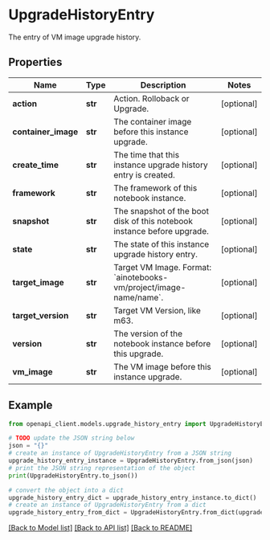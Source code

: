 # UpgradeHistoryEntry

The entry of VM image upgrade history.

## Properties

Name | Type | Description | Notes
------------ | ------------- | ------------- | -------------
**action** | **str** | Action. Rolloback or Upgrade. | [optional] 
**container_image** | **str** | The container image before this instance upgrade. | [optional] 
**create_time** | **str** | The time that this instance upgrade history entry is created. | [optional] 
**framework** | **str** | The framework of this notebook instance. | [optional] 
**snapshot** | **str** | The snapshot of the boot disk of this notebook instance before upgrade. | [optional] 
**state** | **str** | The state of this instance upgrade history entry. | [optional] 
**target_image** | **str** | Target VM Image. Format: &#x60;ainotebooks-vm/project/image-name/name&#x60;. | [optional] 
**target_version** | **str** | Target VM Version, like m63. | [optional] 
**version** | **str** | The version of the notebook instance before this upgrade. | [optional] 
**vm_image** | **str** | The VM image before this instance upgrade. | [optional] 

## Example

```python
from openapi_client.models.upgrade_history_entry import UpgradeHistoryEntry

# TODO update the JSON string below
json = "{}"
# create an instance of UpgradeHistoryEntry from a JSON string
upgrade_history_entry_instance = UpgradeHistoryEntry.from_json(json)
# print the JSON string representation of the object
print(UpgradeHistoryEntry.to_json())

# convert the object into a dict
upgrade_history_entry_dict = upgrade_history_entry_instance.to_dict()
# create an instance of UpgradeHistoryEntry from a dict
upgrade_history_entry_from_dict = UpgradeHistoryEntry.from_dict(upgrade_history_entry_dict)
```
[[Back to Model list]](../README.md#documentation-for-models) [[Back to API list]](../README.md#documentation-for-api-endpoints) [[Back to README]](../README.md)


